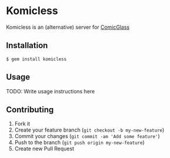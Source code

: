 # Komicless

Komicless is an (alternative) server for [ComicGlass](http://comicglass.net/)

## Installation

    $ gem install komicless

## Usage

TODO: Write usage instructions here

## Contributing

1. Fork it
2. Create your feature branch (`git checkout -b my-new-feature`)
3. Commit your changes (`git commit -am 'Add some feature'`)
4. Push to the branch (`git push origin my-new-feature`)
5. Create new Pull Request
